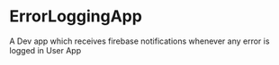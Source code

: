 # ErrorLoggingApp
A Dev app which receives firebase notifications whenever any error is logged in User App

